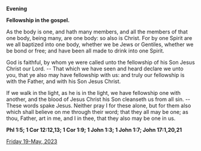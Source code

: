 **Evening**

**Fellowship in the gospel.**
 
As the body is one, and hath many members, and all the members of that one body, being many, are one body: so also is Christ. For by one Spirit are we all baptized into one body, whether we be Jews or Gentiles, whether we be bond or free; and have been all made to drink into one Spirit.
 
God is faithful, by whom ye were called unto the fellowship of his Son Jesus Christ our Lord. -- That which we have seen and heard declare we unto you, that ye also may have fellowship with us: and truly our fellowship is with the Father, and with his Son Jesus Christ.
 
If we walk in the light, as he is in the light, we have fellowship one with another, and the blood of Jesus Christ his Son cleanseth us from all sin. -- These words spake Jesus. Neither pray I for these alone, but for them also which shall believe on me through their word; that they all may be one; as thou, Father, art in me, and I in thee, that they also may be one in us.  

**Phl 1:5; 1 Cor 12:12,13; 1 Cor 1:9; 1 John 1:3; 1 John 1:7; John 17:1,20,21**

[Friday 19-May, 2023](https://t.me/daily_light)
